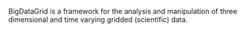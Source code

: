 BigDataGrid is a framework for the analysis and manipulation of three dimensional and time varying gridded (scientific) data.
